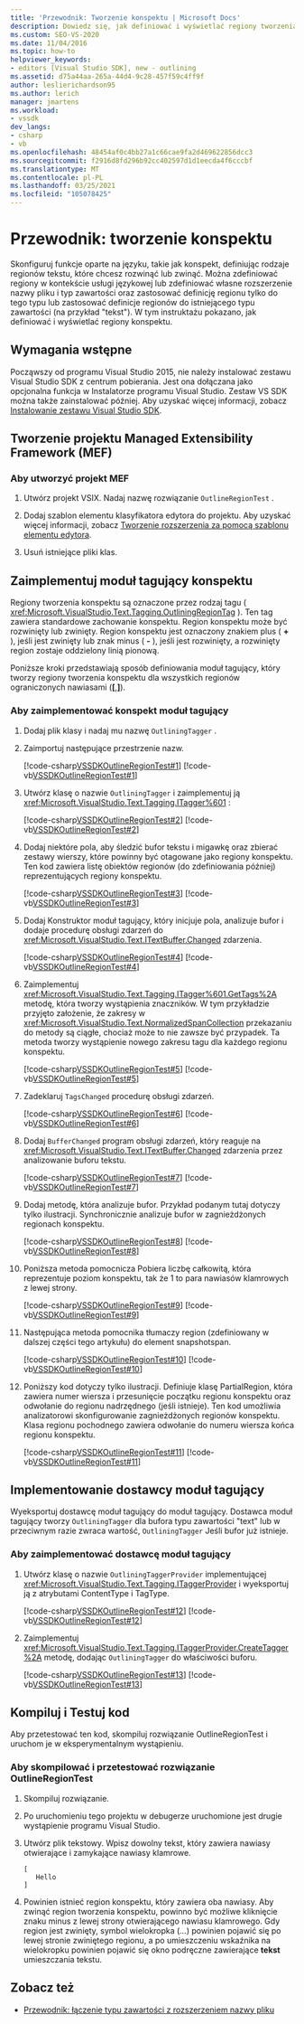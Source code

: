```yaml
---
title: 'Przewodnik: Tworzenie konspektu | Microsoft Docs'
description: Dowiedz się, jak definiować i wyświetlać regiony tworzenia konspektu w kontekście usługi językowej lub własnego rozszerzenia nazwy pliku i typu zawartości.
ms.custom: SEO-VS-2020
ms.date: 11/04/2016
ms.topic: how-to
helpviewer_keywords:
- editors [Visual Studio SDK], new - outlining
ms.assetid: d75a44aa-265a-44d4-9c28-457f59c4ff9f
author: leslierichardson95
ms.author: lerich
manager: jmartens
ms.workload:
- vssdk
dev_langs:
- csharp
- vb
ms.openlocfilehash: 48454af0c4bb27a1c66cae9fa2d469622856dcc3
ms.sourcegitcommit: f2916d8fd296b92cc402597d1d1eecda4f6cccbf
ms.translationtype: MT
ms.contentlocale: pl-PL
ms.lasthandoff: 03/25/2021
ms.locfileid: "105078425"
---
```

# <a name="walkthrough-outlining"></a>Przewodnik: tworzenie konspektu
Skonfiguruj funkcje oparte na języku, takie jak konspekt, definiując rodzaje regionów tekstu, które chcesz rozwinąć lub zwinąć. Można zdefiniować regiony w kontekście usługi językowej lub zdefiniować własne rozszerzenie nazwy pliku i typ zawartości oraz zastosować definicję regionu tylko do tego typu lub zastosować definicje regionów do istniejącego typu zawartości (na przykład "tekst"). W tym instruktażu pokazano, jak definiować i wyświetlać regiony konspektu.

## <a name="prerequisites"></a>Wymagania wstępne
 Począwszy od programu Visual Studio 2015, nie należy instalować zestawu Visual Studio SDK z centrum pobierania. Jest ona dołączana jako opcjonalna funkcja w Instalatorze programu Visual Studio. Zestaw VS SDK można także zainstalować później. Aby uzyskać więcej informacji, zobacz [Instalowanie zestawu Visual Studio SDK](../extensibility/installing-the-visual-studio-sdk.md).

## <a name="create-a-managed-extensibility-framework-mef-project"></a>Tworzenie projektu Managed Extensibility Framework (MEF)

### <a name="to-create-a-mef-project"></a>Aby utworzyć projekt MEF

1. Utwórz projekt VSIX. Nadaj nazwę rozwiązanie `OutlineRegionTest` .

2. Dodaj szablon elementu klasyfikatora edytora do projektu. Aby uzyskać więcej informacji, zobacz [Tworzenie rozszerzenia za pomocą szablonu elementu edytora](../extensibility/creating-an-extension-with-an-editor-item-template.md).

3. Usuń istniejące pliki klas.

## <a name="implement-an-outlining-tagger"></a>Zaimplementuj moduł tagujący konspektu
 Regiony tworzenia konspektu są oznaczone przez rodzaj tagu ( <xref:Microsoft.VisualStudio.Text.Tagging.OutliningRegionTag> ). Ten tag zawiera standardowe zachowanie konspektu. Region konspektu może być rozwinięty lub zwinięty. Region konspektu jest oznaczony znakiem plus ( **+** ), jeśli jest zwinięty lub znak minus ( **-** ), jeśli jest rozwinięty, a rozwinięty region zostaje oddzielony linią pionową.

 Poniższe kroki przedstawiają sposób definiowania moduł tagujący, który tworzy regiony tworzenia konspektu dla wszystkich regionów ograniczonych nawiasami (**[**,**]**).

### <a name="to-implement-an-outlining-tagger"></a>Aby zaimplementować konspekt moduł tagujący

1. Dodaj plik klasy i nadaj mu nazwę `OutliningTagger` .

2. Zaimportuj następujące przestrzenie nazw.

     [!code-csharp[VSSDKOutlineRegionTest#1](../extensibility/codesnippet/CSharp/walkthrough-outlining_1.cs)]
     [!code-vb[VSSDKOutlineRegionTest#1](../extensibility/codesnippet/VisualBasic/walkthrough-outlining_1.vb)]

3. Utwórz klasę o nazwie `OutliningTagger` i zaimplementuj ją <xref:Microsoft.VisualStudio.Text.Tagging.ITagger%601> :

     [!code-csharp[VSSDKOutlineRegionTest#2](../extensibility/codesnippet/CSharp/walkthrough-outlining_2.cs)]
     [!code-vb[VSSDKOutlineRegionTest#2](../extensibility/codesnippet/VisualBasic/walkthrough-outlining_2.vb)]

4. Dodaj niektóre pola, aby śledzić bufor tekstu i migawkę oraz zbierać zestawy wierszy, które powinny być otagowane jako regiony konspektu. Ten kod zawiera listę obiektów regionów (do zdefiniowania później) reprezentujących regiony konspektu.

     [!code-csharp[VSSDKOutlineRegionTest#3](../extensibility/codesnippet/CSharp/walkthrough-outlining_3.cs)]
     [!code-vb[VSSDKOutlineRegionTest#3](../extensibility/codesnippet/VisualBasic/walkthrough-outlining_3.vb)]

5. Dodaj Konstruktor moduł tagujący, który inicjuje pola, analizuje bufor i dodaje procedurę obsługi zdarzeń do <xref:Microsoft.VisualStudio.Text.ITextBuffer.Changed> zdarzenia.

     [!code-csharp[VSSDKOutlineRegionTest#4](../extensibility/codesnippet/CSharp/walkthrough-outlining_4.cs)]
     [!code-vb[VSSDKOutlineRegionTest#4](../extensibility/codesnippet/VisualBasic/walkthrough-outlining_4.vb)]

6. Zaimplementuj <xref:Microsoft.VisualStudio.Text.Tagging.ITagger%601.GetTags%2A> metodę, która tworzy wystąpienia znaczników. W tym przykładzie przyjęto założenie, że zakresy w <xref:Microsoft.VisualStudio.Text.NormalizedSpanCollection> przekazaniu do metody są ciągłe, chociaż może to nie zawsze być przypadek. Ta metoda tworzy wystąpienie nowego zakresu tagu dla każdego regionu konspektu.

     [!code-csharp[VSSDKOutlineRegionTest#5](../extensibility/codesnippet/CSharp/walkthrough-outlining_5.cs)]
     [!code-vb[VSSDKOutlineRegionTest#5](../extensibility/codesnippet/VisualBasic/walkthrough-outlining_5.vb)]

7. Zadeklaruj `TagsChanged` procedurę obsługi zdarzeń.

     [!code-csharp[VSSDKOutlineRegionTest#6](../extensibility/codesnippet/CSharp/walkthrough-outlining_6.cs)]
     [!code-vb[VSSDKOutlineRegionTest#6](../extensibility/codesnippet/VisualBasic/walkthrough-outlining_6.vb)]

8. Dodaj `BufferChanged` program obsługi zdarzeń, który reaguje na <xref:Microsoft.VisualStudio.Text.ITextBuffer.Changed> zdarzenia przez analizowanie buforu tekstu.

     [!code-csharp[VSSDKOutlineRegionTest#7](../extensibility/codesnippet/CSharp/walkthrough-outlining_7.cs)]
     [!code-vb[VSSDKOutlineRegionTest#7](../extensibility/codesnippet/VisualBasic/walkthrough-outlining_7.vb)]

9. Dodaj metodę, która analizuje bufor. Przykład podanym tutaj dotyczy tylko ilustracji. Synchronicznie analizuje bufor w zagnieżdżonych regionach konspektu.

     [!code-csharp[VSSDKOutlineRegionTest#8](../extensibility/codesnippet/CSharp/walkthrough-outlining_8.cs)]
     [!code-vb[VSSDKOutlineRegionTest#8](../extensibility/codesnippet/VisualBasic/walkthrough-outlining_8.vb)]

10. Poniższa metoda pomocnicza Pobiera liczbę całkowitą, która reprezentuje poziom konspektu, tak że 1 to para nawiasów klamrowych z lewej strony.

     [!code-csharp[VSSDKOutlineRegionTest#9](../extensibility/codesnippet/CSharp/walkthrough-outlining_9.cs)]
     [!code-vb[VSSDKOutlineRegionTest#9](../extensibility/codesnippet/VisualBasic/walkthrough-outlining_9.vb)]

11. Następująca metoda pomocnika tłumaczy region (zdefiniowany w dalszej części tego artykułu) do element snapshotspan.

     [!code-csharp[VSSDKOutlineRegionTest#10](../extensibility/codesnippet/CSharp/walkthrough-outlining_10.cs)]
     [!code-vb[VSSDKOutlineRegionTest#10](../extensibility/codesnippet/VisualBasic/walkthrough-outlining_10.vb)]

12. Poniższy kod dotyczy tylko ilustracji. Definiuje klasę PartialRegion, która zawiera numer wiersza i przesunięcie początku regionu konspektu oraz odwołanie do regionu nadrzędnego (jeśli istnieje). Ten kod umożliwia analizatorowi skonfigurowanie zagnieżdżonych regionów konspektu. Klasa regionu pochodnego zawiera odwołanie do numeru wiersza końca regionu konspektu.

     [!code-csharp[VSSDKOutlineRegionTest#11](../extensibility/codesnippet/CSharp/walkthrough-outlining_11.cs)]
     [!code-vb[VSSDKOutlineRegionTest#11](../extensibility/codesnippet/VisualBasic/walkthrough-outlining_11.vb)]

## <a name="implement-a-tagger-provider"></a>Implementowanie dostawcy moduł tagujący
 Wyeksportuj dostawcę moduł tagujący do moduł tagujący. Dostawca moduł tagujący tworzy `OutliningTagger` dla bufora typu zawartości "text" lub w przeciwnym razie zwraca wartość, `OutliningTagger` Jeśli bufor już istnieje.

### <a name="to-implement-a-tagger-provider"></a>Aby zaimplementować dostawcę moduł tagujący

1. Utwórz klasę o nazwie `OutliningTaggerProvider` implementującej <xref:Microsoft.VisualStudio.Text.Tagging.ITaggerProvider> i wyeksportuj ją z atrybutami ContentType i TagType.

     [!code-csharp[VSSDKOutlineRegionTest#12](../extensibility/codesnippet/CSharp/walkthrough-outlining_12.cs)]
     [!code-vb[VSSDKOutlineRegionTest#12](../extensibility/codesnippet/VisualBasic/walkthrough-outlining_12.vb)]

2. Zaimplementuj <xref:Microsoft.VisualStudio.Text.Tagging.ITaggerProvider.CreateTagger%2A> metodę, dodając `OutliningTagger` do właściwości buforu.

     [!code-csharp[VSSDKOutlineRegionTest#13](../extensibility/codesnippet/CSharp/walkthrough-outlining_13.cs)]
     [!code-vb[VSSDKOutlineRegionTest#13](../extensibility/codesnippet/VisualBasic/walkthrough-outlining_13.vb)]

## <a name="build-and-test-the-code"></a>Kompiluj i Testuj kod
 Aby przetestować ten kod, skompiluj rozwiązanie OutlineRegionTest i uruchom je w eksperymentalnym wystąpieniu.

### <a name="to-build-and-test-the-outlineregiontest-solution"></a>Aby skompilować i przetestować rozwiązanie OutlineRegionTest

1. Skompiluj rozwiązanie.

2. Po uruchomieniu tego projektu w debugerze uruchomione jest drugie wystąpienie programu Visual Studio.

3. Utwórz plik tekstowy. Wpisz dowolny tekst, który zawiera nawiasy otwierające i zamykające nawiasy klamrowe.

    ```
    [
       Hello
    ]
    ```

4. Powinien istnieć region konspektu, który zawiera oba nawiasy. Aby zwinąć region tworzenia konspektu, powinno być możliwe kliknięcie znaku minus z lewej strony otwierającego nawiasu klamrowego. Gdy region jest zwinięty, symbol wielokropka (*...*) powinien pojawić się po lewej stronie zwiniętego regionu, a po umieszczeniu wskaźnika na wielokropku powinien pojawić się okno podręczne zawierające **tekst** umieszczania tekstu.

## <a name="see-also"></a>Zobacz też
- [Przewodnik: łączenie typu zawartości z rozszerzeniem nazwy pliku](../extensibility/walkthrough-linking-a-content-type-to-a-file-name-extension.md)
